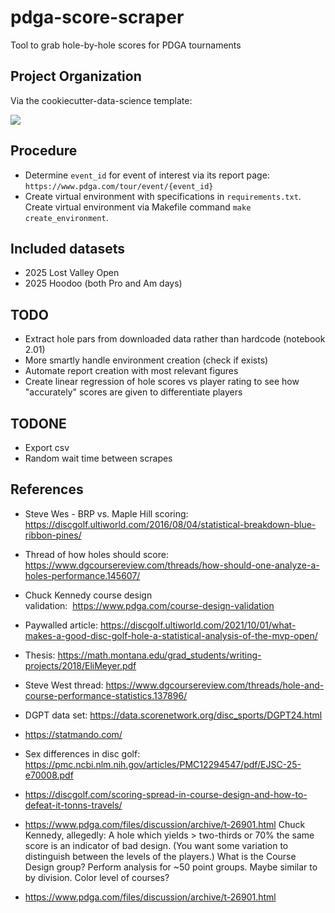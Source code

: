 # pdga-score-scraper

Tool to grab hole-by-hole scores for PDGA tournaments

## Project Organization

Via the cookiecutter-data-science template:

<a target="_blank" href="https://cookiecutter-data-science.drivendata.org/">
    <img src="https://img.shields.io/badge/CCDS-Project%20template-328F97?logo=cookiecutter" />
</a>



## Procedure

* Determine `event_id` for event of interest via its report page:  `https://www.pdga.com/tour/event/{event_id}`
* Create virtual environment with specifications in `requirements.txt`.  Create virtual environment via Makefile command `make create_environment`.



## Included datasets
* 2025 Lost Valley Open
* 2025 Hoodoo (both Pro and Am days)




## TODO
* Extract hole pars from downloaded data rather than hardcode (notebook 2.01)
* More smartly handle environment creation (check if exists)
* Automate report creation with most relevant figures
* Create linear regression of hole scores vs player rating to see how "accurately" scores are given to differentiate players


## TODONE
* Export csv
* Random wait time between scrapes


## References

* Steve Wes - BRP vs. Maple Hill scoring:  https://discgolf.ultiworld.com/2016/08/04/statistical-breakdown-blue-ribbon-pines/
* Thread of how holes should score:  https://www.dgcoursereview.com/threads/how-should-one-analyze-a-holes-performance.145607/
* Chuck Kennedy course design validation:  https://www.pdga.com/course-design-validation
* Paywalled article:  https://discgolf.ultiworld.com/2021/10/01/what-makes-a-good-disc-golf-hole-a-statistical-analysis-of-the-mvp-open/
* Thesis:  https://math.montana.edu/grad_students/writing-projects/2018/EliMeyer.pdf
* Steve West thread:  https://www.dgcoursereview.com/threads/hole-and-course-performance-statistics.137896/
* DGPT data set:  https://data.scorenetwork.org/disc_sports/DGPT24.html
* https://statmando.com/
* Sex differences in disc golf:  https://pmc.ncbi.nlm.nih.gov/articles/PMC12294547/pdf/EJSC-25-e70008.pdf
* https://discgolf.com/scoring-spread-in-course-design-and-how-to-defeat-it-tonns-travels/

* https://www.pdga.com/files/discussion/archive/t-26901.html
Chuck Kennedy, allegedly:  A hole which yields > two-thirds or 70% the same score is an indicator of bad design.  (You want some variation to distinguish between the levels of the players.)
What is the Course Design group?
Perform analysis for ~50 point groups.  Maybe similar to by division.
Color level of courses?


* https://www.pdga.com/files/discussion/archive/t-26901.html
